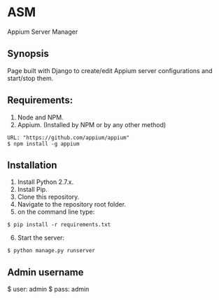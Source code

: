 # ASM
Appium Server Manager

## Synopsis

Page built with Django to create/edit Appium server configurations and start/stop them.

## Requirements:
1. Node and NPM.
2. Appium. (Installed by NPM or by any other method)
```
URL: "https://github.com/appium/appium"
$ npm install -g appium
```

## Installation

1. Install Python 2.7.x.
2. Install Pip.
3. Clone this repository.
4. Navigate to the repository root folder.
5. on the command line type:
```
$ pip install -r requirements.txt
```
6. Start the server: 
```
$ python manage.py runserver
```

## Admin username

$ user: admin
$ pass: admin



